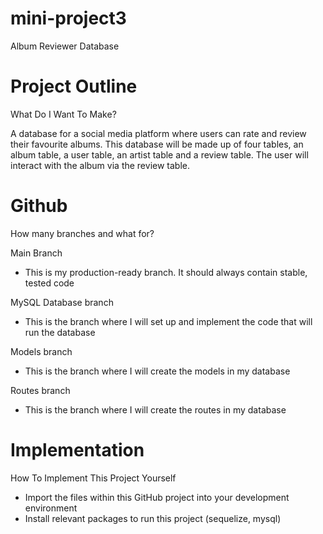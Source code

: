 # mini-project3

Album Reviewer Database

# Project Outline

What Do I Want To Make?

A database for a social media platform where users can rate and review their favourite albums. This database will be made up of four tables, an album table, a user table, an artist table and a review table. The user will interact with the album via the review table.

# Github

How many branches and what for?

Main Branch

- This is my production-ready branch. It should always contain stable, tested code

MySQL Database branch

- This is the branch where I will set up and implement the code that will run the database

Models branch

- This is the branch where I will create the models in my database

Routes branch

- This is the branch where I will create the routes in my database

# Implementation

How To Implement This Project Yourself

- Import the files within this GitHub project into your development environment
- Install relevant packages to run this project (sequelize, mysql)
